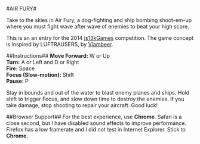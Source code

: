 #AIR FURY#

Take to the skies in Air Fury, a dog-fighting and ship bombing shoot-em-up where you must fight wave after wave of enemies to beat your high score.

This is an an entry for the 2014 [js13kGames](http://js13kgames.com) competition. The game concept is inspired by LUFTRAUSERS, by [Vlambeer](http://twitter.com/vlambeer).

##Instructions##
**Move Forward:** W or Up  
**Turn:** A or Left and D or Right  
**Fire:** Space  
**Focus (Slow-motion):** Shift  
**Pause:** P  

Stay in bounds and out of the water to blast enemy planes and ships. Hold shift to trigger Focus, and slow down time to destroy the enemies.  If you take damage, stop shooting to repair your aircraft. Good luck!

##Browser Support##
For the best experience, use **Chrome**. Safari is a close second, but I have disabled sound effects to improve performance. Firefox has a low framerate and I did not test in Internet Explorer. Stick to **Chrome**.